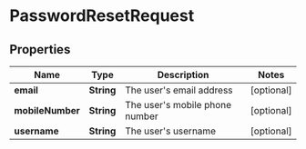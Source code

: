 
# PasswordResetRequest

## Properties
Name | Type | Description | Notes
------------ | ------------- | ------------- | -------------
**email** | **String** | The user&#39;s email address |  [optional]
**mobileNumber** | **String** | The user&#39;s mobile phone number |  [optional]
**username** | **String** | The user&#39;s username |  [optional]



